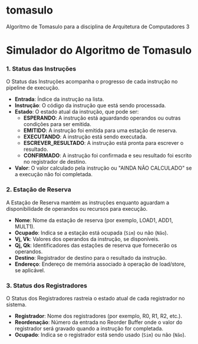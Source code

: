 # tomasulo
Algoritmo de Tomasulo para a disciplina de Arquitetura de Computadores 3
# Simulador do Algoritmo de Tomasulo


### 1. Status das Instruções

O Status das Instruções acompanha o progresso de cada instrução no pipeline de execução.

- **Entrada**: Índice da instrução na lista.
- **Instrução**: O código da instrução que está sendo processada.
- **Estado**: O estado atual da instrução, que pode ser:
  - **ESPERANDO**: A instrução está aguardando operandos ou outras condições para ser emitida.
  - **EMITIDO**: A instrução foi emitida para uma estação de reserva.
  - **EXECUTANDO**: A instrução está sendo executada.
  - **ESCREVER_RESULTADO**: A instrução está pronta para escrever o resultado.
  - **CONFIRMADO**: A instrução foi confirmada e seu resultado foi escrito no registrador de destino.
- **Valor**: O valor calculado pela instrução ou "AINDA NÃO CALCULADO" se a execução não foi completada.

### 2. Estação de Reserva

A Estação de Reserva mantém as instruções enquanto aguardam a disponibilidade de operandos ou recursos para execução.

- **Nome**: Nome da estação de reserva (por exemplo, LOAD1, ADD1, MULT1).
- **Ocupado**: Indica se a estação está ocupada (`Sim`) ou não (`Não`).
- **Vj, Vk**: Valores dos operandos da instrução, se disponíveis.
- **Qj, Qk**: Identificadores das estações de reserva que fornecerão os operandos.
- **Destino**: Registrador de destino para o resultado da instrução.
- **Endereço**: Endereço de memória associado à operação de load/store, se aplicável.

### 3. Status dos Registradores

O Status dos Registradores rastreia o estado atual de cada registrador no sistema.

- **Registrador**: Nome dos registradores (por exemplo, R0, R1, R2, etc.).
- **Reordenação**: Número da entrada no Reorder Buffer onde o valor do registrador será gravado quando a instrução for completada.
- **Ocupado**: Indica se o registrador está sendo usado (`Sim`) ou não (`Não`).

